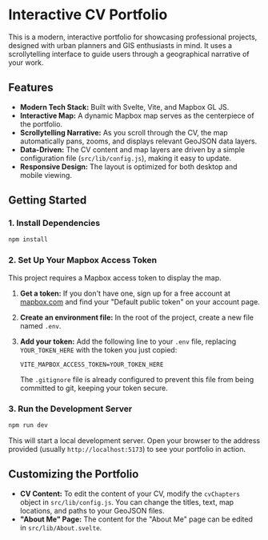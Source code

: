 # Interactive CV Portfolio

This is a modern, interactive portfolio for showcasing professional projects, designed with urban planners and GIS enthusiasts in mind. It uses a scrollytelling interface to guide users through a geographical narrative of your work.

## Features

-   **Modern Tech Stack:** Built with Svelte, Vite, and Mapbox GL JS.
-   **Interactive Map:** A dynamic Mapbox map serves as the centerpiece of the portfolio.
-   **Scrollytelling Narrative:** As you scroll through the CV, the map automatically pans, zooms, and displays relevant GeoJSON data layers.
-   **Data-Driven:** The CV content and map layers are driven by a simple configuration file (`src/lib/config.js`), making it easy to update.
-   **Responsive Design:** The layout is optimized for both desktop and mobile viewing.

## Getting Started

### 1. Install Dependencies

```bash
npm install
```

### 2. Set Up Your Mapbox Access Token

This project requires a Mapbox access token to display the map.

1.  **Get a token:** If you don't have one, sign up for a free account at [mapbox.com](https://www.mapbox.com/) and find your "Default public token" on your account page.
2.  **Create an environment file:** In the root of the project, create a new file named `.env`.
3.  **Add your token:** Add the following line to your `.env` file, replacing `YOUR_TOKEN_HERE` with the token you just copied:

    ```
    VITE_MAPBOX_ACCESS_TOKEN=YOUR_TOKEN_HERE
    ```

    The `.gitignore` file is already configured to prevent this file from being committed to git, keeping your token secure.

### 3. Run the Development Server

```bash
npm run dev
```

This will start a local development server. Open your browser to the address provided (usually `http://localhost:5173`) to see your portfolio in action.

## Customizing the Portfolio

-   **CV Content:** To edit the content of your CV, modify the `cvChapters` object in `src/lib/config.js`. You can change the titles, text, map locations, and paths to your GeoJSON files.
-   **"About Me" Page:** The content for the "About Me" page can be edited in `src/lib/About.svelte`.